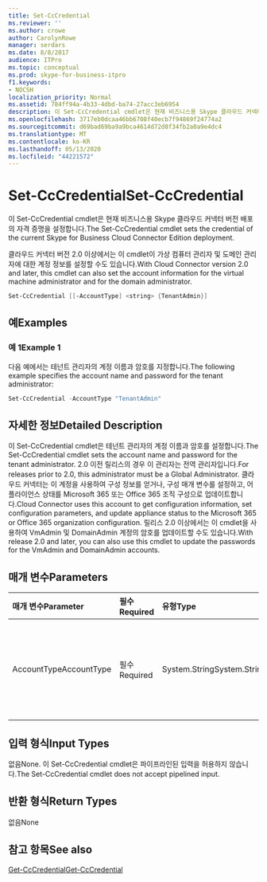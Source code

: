 ```yaml
---
title: Set-CcCredential
ms.reviewer: ''
ms.author: crowe
author: CarolynRowe
manager: serdars
ms.date: 8/8/2017
audience: ITPro
ms.topic: conceptual
ms.prod: skype-for-business-itpro
f1.keywords:
- NOCSH
localization_priority: Normal
ms.assetid: 784ff94a-4b33-4dbd-ba74-27acc3eb6954
description: 이 Set-CcCredential cmdlet은 현재 비즈니스용 Skype 클라우드 커넥터 버전 배포의 자격 증명을 설정합니다.
ms.openlocfilehash: 3717eb0dcaa46bb6708f40ecb7f94869f24774a2
ms.sourcegitcommit: d69bad69ba9a9bca4614d72d8f34fb2a0a9e4dc4
ms.translationtype: MT
ms.contentlocale: ko-KR
ms.lasthandoff: 05/13/2020
ms.locfileid: "44221572"
---
```

# <a name="set-cccredential"></a><span data-ttu-id="cf2cd-103">Set-CcCredential</span><span class="sxs-lookup"><span data-stu-id="cf2cd-103">Set-CcCredential</span></span>
 
<span data-ttu-id="cf2cd-104">이 Set-CcCredential cmdlet은 현재 비즈니스용 Skype 클라우드 커넥터 버전 배포의 자격 증명을 설정합니다.</span><span class="sxs-lookup"><span data-stu-id="cf2cd-104">The Set-CcCredential cmdlet sets the credential of the current Skype for Business Cloud Connector Edition deployment.</span></span> 
  
<span data-ttu-id="cf2cd-105">클라우드 커넥터 버전 2.0 이상에서는 이 cmdlet이 가상 컴퓨터 관리자 및 도메인 관리자에 대한 계정 정보를 설정할 수도 있습니다.</span><span class="sxs-lookup"><span data-stu-id="cf2cd-105">With Cloud Connector version 2.0 and later, this cmdlet can also set the account information for the virtual machine administrator and for the domain administrator.</span></span>
  
```powershell
Set-CcCredential [[-AccountType] <string> {TenantAdmin}]
```

## <a name="examples"></a><span data-ttu-id="cf2cd-106">예</span><span class="sxs-lookup"><span data-stu-id="cf2cd-106">Examples</span></span>
<span data-ttu-id="cf2cd-107"><a name="Examples"> </a></span><span class="sxs-lookup"><span data-stu-id="cf2cd-107"><a name="Examples"> </a></span></span>

### <a name="example-1"></a><span data-ttu-id="cf2cd-108">예 1</span><span class="sxs-lookup"><span data-stu-id="cf2cd-108">Example 1</span></span>

<span data-ttu-id="cf2cd-109">다음 예에서는 테넌트 관리자의 계정 이름과 암호를 지정합니다.</span><span class="sxs-lookup"><span data-stu-id="cf2cd-109">The following example specifies the account name and password for the tenant administrator:</span></span>
  
```powershell
Set-CcCredential -AccountType "TenantAdmin"
```

## <a name="detailed-description"></a><span data-ttu-id="cf2cd-110">자세한 정보</span><span class="sxs-lookup"><span data-stu-id="cf2cd-110">Detailed Description</span></span>
<span data-ttu-id="cf2cd-111"><a name="DetailedDescription"> </a></span><span class="sxs-lookup"><span data-stu-id="cf2cd-111"><a name="DetailedDescription"> </a></span></span>

<span data-ttu-id="cf2cd-112">이 Set-CcCredential cmdlet은 테넌트 관리자의 계정 이름과 암호를 설정합니다.</span><span class="sxs-lookup"><span data-stu-id="cf2cd-112">The Set-CcCredential cmdlet sets the account name and password for the tenant administrator.</span></span> <span data-ttu-id="cf2cd-113">2.0 이전 릴리스의 경우 이 관리자는 전역 관리자입니다.</span><span class="sxs-lookup"><span data-stu-id="cf2cd-113">For releases prior to 2.0, this administrator must be a Global Administrator.</span></span> <span data-ttu-id="cf2cd-114">클라우드 커넥터는 이 계정을 사용하여 구성 정보를 얻거나, 구성 매개 변수를 설정하고, 어플라이언스 상태를 Microsoft 365 또는 Office 365 조직 구성으로 업데이트합니다.</span><span class="sxs-lookup"><span data-stu-id="cf2cd-114">Cloud Connector uses this account to get configuration information, set configuration parameters, and update appliance status to the Microsoft 365 or Office 365 organization configuration.</span></span> <span data-ttu-id="cf2cd-115">릴리스 2.0 이상에서는 이 cmdlet을 사용하여 VmAdmin 및 DomainAdmin 계정의 암호를 업데이트할 수도 있습니다.</span><span class="sxs-lookup"><span data-stu-id="cf2cd-115">With release 2.0 and later, you can also use this cmdlet to update the passwords for the VmAdmin and DomainAdmin accounts.</span></span>
  
## <a name="parameters"></a><span data-ttu-id="cf2cd-116">매개 변수</span><span class="sxs-lookup"><span data-stu-id="cf2cd-116">Parameters</span></span>
<span data-ttu-id="cf2cd-117"><a name="DetailedDescription"> </a></span><span class="sxs-lookup"><span data-stu-id="cf2cd-117"><a name="DetailedDescription"> </a></span></span>

|<span data-ttu-id="cf2cd-118">**매개 변수**</span><span class="sxs-lookup"><span data-stu-id="cf2cd-118">**Parameter**</span></span>|<span data-ttu-id="cf2cd-119">**필수**</span><span class="sxs-lookup"><span data-stu-id="cf2cd-119">**Required**</span></span>|<span data-ttu-id="cf2cd-120">**유형**</span><span class="sxs-lookup"><span data-stu-id="cf2cd-120">**Type**</span></span>|<span data-ttu-id="cf2cd-121">**설명**</span><span class="sxs-lookup"><span data-stu-id="cf2cd-121">**Description**</span></span>|
|:-----|:-----|:-----|:-----|
| <span data-ttu-id="cf2cd-122">AccountType</span><span class="sxs-lookup"><span data-stu-id="cf2cd-122">AccountType</span></span> <br/> | <span data-ttu-id="cf2cd-123">필수</span><span class="sxs-lookup"><span data-stu-id="cf2cd-123">Required</span></span> <br/> |<span data-ttu-id="cf2cd-124">System.String</span><span class="sxs-lookup"><span data-stu-id="cf2cd-124">System.String</span></span>  <br/> | <span data-ttu-id="cf2cd-125">매개 변수 값은 "TenantAdmin", "VmAdmin" 또는 "DomainAdmin"입니다.</span><span class="sxs-lookup"><span data-stu-id="cf2cd-125">Parameter value must be "TenantAdmin", "VmAdmin", or "DomainAdmin".</span></span> <br/> |
   
## <a name="input-types"></a><span data-ttu-id="cf2cd-126">입력 형식</span><span class="sxs-lookup"><span data-stu-id="cf2cd-126">Input Types</span></span>
<span data-ttu-id="cf2cd-127"><a name="InputTypes"> </a></span><span class="sxs-lookup"><span data-stu-id="cf2cd-127"><a name="InputTypes"> </a></span></span>

<span data-ttu-id="cf2cd-128">없음</span><span class="sxs-lookup"><span data-stu-id="cf2cd-128">None.</span></span> <span data-ttu-id="cf2cd-129">이 Set-CcCredential cmdlet은 파이프라인된 입력을 허용하지 않습니다.</span><span class="sxs-lookup"><span data-stu-id="cf2cd-129">The Set-CcCredential cmdlet does not accept pipelined input.</span></span>
  
## <a name="return-types"></a><span data-ttu-id="cf2cd-130">반환 형식</span><span class="sxs-lookup"><span data-stu-id="cf2cd-130">Return Types</span></span>
<span data-ttu-id="cf2cd-131"><a name="ReturnTypes"> </a></span><span class="sxs-lookup"><span data-stu-id="cf2cd-131"><a name="ReturnTypes"> </a></span></span>

<span data-ttu-id="cf2cd-132">없음</span><span class="sxs-lookup"><span data-stu-id="cf2cd-132">None</span></span>
  
## <a name="see-also"></a><span data-ttu-id="cf2cd-133">참고 항목</span><span class="sxs-lookup"><span data-stu-id="cf2cd-133">See also</span></span>
<span data-ttu-id="cf2cd-134"><a name="ReturnTypes"> </a></span><span class="sxs-lookup"><span data-stu-id="cf2cd-134"><a name="ReturnTypes"> </a></span></span>

[<span data-ttu-id="cf2cd-135">Get-CcCredential</span><span class="sxs-lookup"><span data-stu-id="cf2cd-135">Get-CcCredential</span></span>](get-cccredential.md)
  

